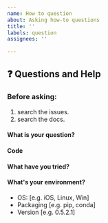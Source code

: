 ```yaml
---
name: How to question
about: Asking how-to questions
title: ''
labels: question
assignees: ''

---
```


## ❓ Questions and Help

### Before asking:   
1. search the issues.   
2. search the docs.    

<!-- If you still can't find what you need: -->

#### What is your question?

#### Code

<!-- Please paste a code snippet if your question requires it! -->   

#### What have you tried?

#### What's your environment?

 - OS: [e.g. iOS, Linux, Win]
 - Packaging [e.g. pip, conda]
 - Version [e.g. 0.5.2.1]
